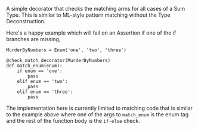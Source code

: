 A simple decorator that checks the matching arms for all cases of a Sum Type. This
is similar to ML-style pattern matching without the Type Deconstruction. 

Here's a happy example which will fail on an Assertion if one of the if branches
are missing,
```
MurderByNumbers = Enum('one', 'two', 'three')

@check_match_decorator(MurderByNumbers)
def match_enum(enum):
    if enum == 'one':
        pass
    elif enum == 'two':
        pass
    elif enum == 'three':
        pass
```

The implementation here is currently limited to matching code that is similar to
the example above where one of the args to `match_enum` is the enum tag and the
rest of the function body is the `if-else` check.
